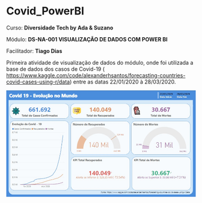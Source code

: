 # Covid_PowerBI

Curso: **Diversidade Tech by Ada & Suzano**

Módulo: **DS-NA-001 VISUALIZAÇÃO DE DADOS COM POWER BI**

Facilitador: **Tiago Dias**




Primeira atividade de visualização de dados do módulo, onde foi utilizada a base de dados dos casos de Covid-19 ( https://www.kaggle.com/code/alexanderhsantos/forecasting-countries-covid-cases-using-r/data) entre as datas 22/01/2020 à 28/03/2020.

![alt text](https://github.com/NiloBSilvaJr/Covid_PowerBI/blob/main/Dash_Covid19.jpeg)
